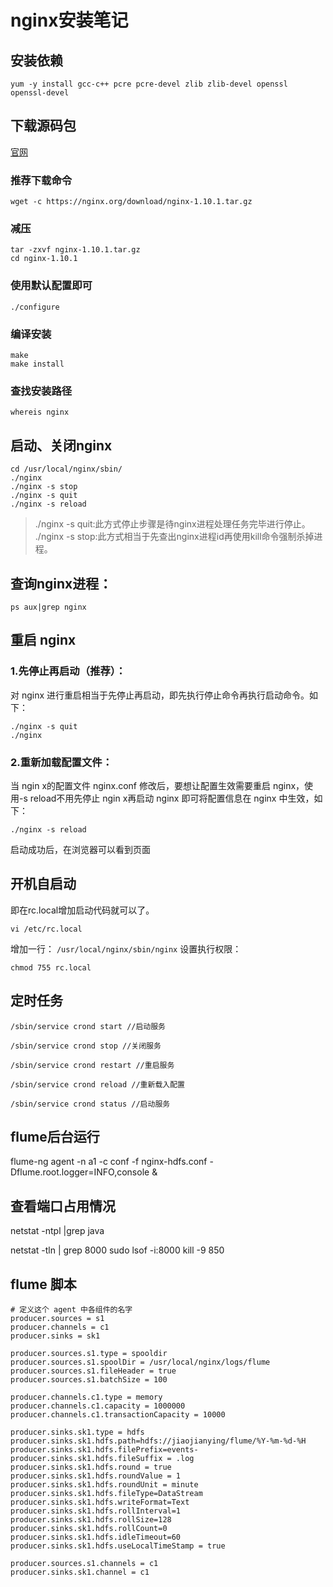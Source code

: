 # nginx安装笔记

## 安装依赖
```shell
yum -y install gcc-c++ pcre pcre-devel zlib zlib-devel openssl openssl-devel
```
## 下载源码包
[官网](https://nginx.org/en/download.html)
### 推荐下载命令
```shell
wget -c https://nginx.org/download/nginx-1.10.1.tar.gz
```

### 减压
```shell
tar -zxvf nginx-1.10.1.tar.gz
cd nginx-1.10.1
```
### 使用默认配置即可
```shell
./configure
```
### 编译安装
```shell
make
make install
```
### 查找安装路径
```shell
whereis nginx
```
## 启动、关闭nginx
```shell
cd /usr/local/nginx/sbin/
./nginx
./nginx -s stop
./nginx -s quit
./nginx -s reload
```
> ./nginx -s quit:此方式停止步骤是待nginx进程处理任务完毕进行停止。
> ./nginx -s stop:此方式相当于先查出nginx进程id再使用kill命令强制杀掉进程。

## 查询nginx进程：
```shell
ps aux|grep nginx
```
## 重启 nginx
### 1.先停止再启动（推荐）：
对 nginx 进行重启相当于先停止再启动，即先执行停止命令再执行启动命令。如下：
```shell
./nginx -s quit
./nginx
```
### 2.重新加载配置文件：
当 ngin x的配置文件 nginx.conf 修改后，要想让配置生效需要重启 nginx，使用-s reload不用先停止 ngin x再启动 nginx 即可将配置信息在 nginx 中生效，如下：
```shell
./nginx -s reload
```
启动成功后，在浏览器可以看到页面
## 开机自启动
即在rc.local增加启动代码就可以了。
```shell
vi /etc/rc.local
```
增加一行： `/usr/local/nginx/sbin/nginx`
设置执行权限：
```shell
chmod 755 rc.local
```

## 定时任务
```shell
/sbin/service crond start //启动服务

/sbin/service crond stop //关闭服务

/sbin/service crond restart //重启服务

/sbin/service crond reload //重新载入配置

/sbin/service crond status //启动服务
```
## flume后台运行
flume-ng agent -n a1 -c conf -f nginx-hdfs.conf -Dflume.root.logger=INFO,console &


## 查看端口占用情况
netstat -ntpl |grep java


netstat -tln | grep 8000
sudo lsof -i:8000
kill -9 850


## flume 脚本
```shell
# 定义这个 agent 中各组件的名字
producer.sources = s1
producer.channels = c1
producer.sinks = sk1

producer.sources.s1.type = spooldir
producer.sources.s1.spoolDir = /usr/local/nginx/logs/flume
producer.sources.s1.fileHeader = true
producer.sources.s1.batchSize = 100

producer.channels.c1.type = memory
producer.channels.c1.capacity = 1000000
producer.channels.c1.transactionCapacity = 10000

producer.sinks.sk1.type = hdfs
producer.sinks.sk1.hdfs.path=hdfs://jiaojianying/flume/%Y-%m-%d-%H
producer.sinks.sk1.hdfs.filePrefix=events-
producer.sinks.sk1.hdfs.fileSuffix = .log
producer.sinks.sk1.hdfs.round = true
producer.sinks.sk1.hdfs.roundValue = 1
producer.sinks.sk1.hdfs.roundUnit = minute
producer.sinks.sk1.hdfs.fileType=DataStream
producer.sinks.sk1.hdfs.writeFormat=Text
producer.sinks.sk1.hdfs.rollInterval=1
producer.sinks.sk1.hdfs.rollSize=128
producer.sinks.sk1.hdfs.rollCount=0
producer.sinks.sk1.hdfs.idleTimeout=60
producer.sinks.sk1.hdfs.useLocalTimeStamp = true

producer.sources.s1.channels = c1
producer.sinks.sk1.channel = c1
```
